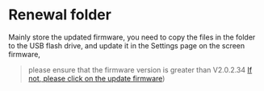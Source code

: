 #  Renewal folder

Mainly store the updated firmware, you need to copy the files in the folder to the USB flash drive, and update it in the Settings page on the screen firmware,
>please ensure that the firmware version is greater than V2.0.2.34
>[If not, please click on the update firmware](https://wiki.twotrees3d.com/en/3DPrinterSeries/SK1))
